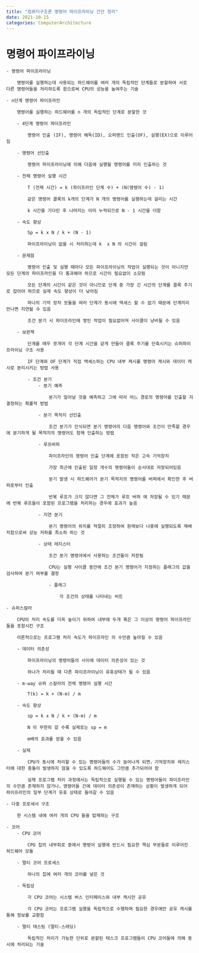 ```yaml
---
title: "컴퓨터구조론 명령어 파이프라이닝 간단 정리"
date: 2021-10-15
categories: ComputerArchitecture
---
```


# 명령어 파이프라이닝

    - 명령어 파이프라이닝

        명령어를 실행하는데 사용되는 하드웨어를 여러 개의 독립적인 단계들로 분할하여 서로 다른 명령어들을 처리하도록 함으로써 CPU의 성능을 높여주는 기술

    - n단계 명령어 파이프라인

        명령어를 실행하는 하드웨어를 n 개의 독립적인 단계로 분할한 것

        - 4단계 명령어 파이프라인

            명령어 인출 (IF), 명령어 해독(ID), 오퍼랜드 인출(OF), 실행(EX)으로 이루어짐

        - 명령어 선인출

            명령어 파이프라이닝에 의해 다음에 실행될 명령어를 미리 인출하는 것

        - 전체 명령어 실행 시간

            T (전체 시간) = k (파이프라인 단계 수) + (N(명령어 수) - 1)

            같은 명령어 클록의 k개의 단계가 N 개의 명령어를 실행하는데 걸리는 시간

            k 시간을 기다린 후 나머지는 이미 누적되므로 N - 1 시간을 더함

        - 속도 향상

            Sp = k x N / k + (N - 1)

            파이프라이닝이 없을 시 처리하는데 k  x N 의 시간이 걸림

        - 문제점

            명령어 인출 및 실행 때마다 모든 파이프라이닝의 작업이 실행되는 것이 아니지만 모든 단계의 파이프라인을 다 통과해야 하므로 시간이 필요없이 소모됨

            모든 단계의 시간이 같은 것이 아니므로 단계 중 가장 긴 시간의 단계를 클록 주기로 잡아야 하므로 실제 속도 향상이 더 낮아짐

            하나의 기억 장치 모듈을 여러 단계가 동시에 엑세스 할 수 없기 때문에 단계끼리 만나면 지연될 수 있음

            조건 분기 시 파이프라인에 쌓인 작업이 필요없어져 사이클이 낭비될 수 있음

        - 보완책

            단계를 매우 쪼개어 각 단계 시간을 같게 만들어 클록 주기를 단축시키는 슈퍼파이프라이닝 구조 사용

            IF 단계와 OF 단계가 직접 액세스하는 CPU 내부 캐시를 명령어 캐시와 데이터 캐시로 분리시키는 방법 사용

            - 조건 분기
                - 분기 예측

                    분기가 일어날 것을 예측하고 그에 따라 어느 경로의 명령어를 인출할 지 결정하는 확률적 방법

                - 분기 목적지 선인출

                    조건 분기가 인식되면 분기 명령어의 다음 명령어와 조건이 만족할 경우에 분기하게 될 목적지의 명령어도 함께 인출하는 방법

                - 루프버퍼

                    파이프라인의 명령어 인출 단계에 포함된 작은 고속 기억장치

                    가장 최근에 인출된 일정 개수의 명령어들이 순서대로 저장되어있음

                    분기 발생 시 하드웨어가 분기 목적지의 명령어를 버퍼에서 확인한 후 버퍼로부터 인출

                    반복 루프가 크지 않다면 그 전체가 루프 버퍼 에 저장될 수 있기 때문에 반복 루프들이 포함된 프로그램을 처리하는 경우에 효과가 높음

                - 지연 분기

                    분기 명령어의 위치를 적절히 조정하여 원래보다 나중에 실행되도록 재배치함으로써 성능 저하를 최소하 하는 것

                - 상태 레지스터

                    조건 분기 명령어에서 사용하는 조건들이 저장됨

                    CPU는 실행 사이클 동안에 조건 분기 명령어가 지정하는 플래그의 값을 검사하여 분기 여부를 결정

                    - 플래그

                        각 조건의 상태를 나타내는 비트

    - 슈퍼스칼라

        CPU의 처리 속도를 더욱 높이기 위하여 내부에 두개 혹은 그 이상의 명령어 파이프라인들을 포함시킨 구조

        이론적으로는 프로그램 처리 속도가 파이프라인 의 수만큼 높아질 수 있음

        - 데이터 의존성

            파이프라이닝의 명령어들의 사이에 데이터 의존성이 있는 것

            하나가 처리될 때 다른 파이프라이닝이 유휴상태가 될 수 있음

        - m-way 슈퍼 스칼라의 전체 명령어 실행 시간

            T(k) = k + (N-m) / m

        - 속도 향상

            sp = k x N / k + (N-m) / m

            N 이 무한히 갈 수록 실제로는 sp = m

            m배의 효과를 얻을 수 있음

        - 실제

            CPU가 동시에 처리할 수 있는 명령어들의 수가 늘어나게 되면，기억장치와 레지스터에 대한 충돌이 발생하지 않을 수 있도록 하드웨어도 그만큼 추가되어야 함

            실제 프로그램 처리 과정에서는 독립적으로 실행될 수 있는 명령어들이 파이프라인의 수만큼 존재하지 않거나，명령어들 간에 데이터 의존성이 존재하는 상황이 발생하게 되어 파이프라인의 일부 단계가 유휴 상태로 들어갈 수 있음

    - 다중 프로세서 구조

        한 시스템 내에 여러 개의 CPU 들을 탑재하는 구조

    - 코어
        - CPU 코어

            CPU 칩의 내부회로 중에서 명령어 실행에 반드시 필요한 핵심 부분들로 이루어진 하드웨어 모듈

        - 멀티 코어 프로세스

            하나의 칩에 여러 개의 코어를 넣은 것

        - 독립성

            각 CPU 코어는 시스템 버스 인터페이스와 내부 캐시만 공유

            각 CPU 코어는 프로그램 실행을 독립적으로 수행하며 필요한 경우에만 공유 캐시를 통해 정보를 교환함

        - 멀티 태스팅 (멀티-스레딩)

            독립적인 처리가 가능한 단위로 분할된 태스크 프로그램들이 CPU 코어들에 의해 동시에 처리되는 기술
